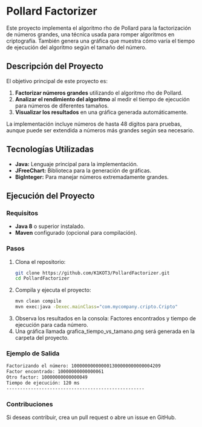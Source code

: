 # Pollard Factorizer

Este proyecto implementa el algoritmo rho de Pollard para la factorización de números grandes, una técnica usada para romper algoritmos en criptografía. También genera una gráfica que muestra cómo varía el tiempo de ejecución del algoritmo según el tamaño del número.

## Descripción del Proyecto

El objetivo principal de este proyecto es:
1. **Factorizar números grandes** utilizando el algoritmo rho de Pollard.
2. **Analizar el rendimiento del algoritmo** al medir el tiempo de ejecución para números de diferentes tamaños.
3. **Visualizar los resultados** en una gráfica generada automáticamente.

La implementación incluye números de hasta 48 dígitos para pruebas, aunque puede ser extendida a números más grandes según sea necesario.

## Tecnologías Utilizadas

- **Java:** Lenguaje principal para la implementación.
- **JFreeChart:** Biblioteca para la generación de gráficas.
- **BigInteger:** Para manejar números extremadamente grandes.

## Ejecución del Proyecto

### Requisitos
- **Java 8** o superior instalado.
- **Maven** configurado (opcional para compilación).

### Pasos
1. Clona el repositorio:
   ```bash
   git clone https://github.com/K1KOT3/PollardFactorizer.git
   cd PollardFactorizer
   ```
2. Compila y ejecuta el proyecto:
   ```bash
   mvn clean compile
   mvn exec:java -Dexec.mainClass="com.mycompany.cripto.Cripto"
   ```
3. Observa los resultados en la consola: Factores encontrados y tiempo de ejecución para cada número.
4. Una gráfica llamada grafica_tiempo_vs_tamano.png será generada en la carpeta del proyecto.

### Ejemplo de Salida
```bash
Factorizando el número: 100000000000001300000000000004209
Factor encontrado: 10000000000000061
Otro factor: 10000000000000049
Tiempo de ejecución: 120 ms
---------------------------------------------------
```
### Contribuciones
Si deseas contribuir, crea un pull request o abre un issue en GitHub.


